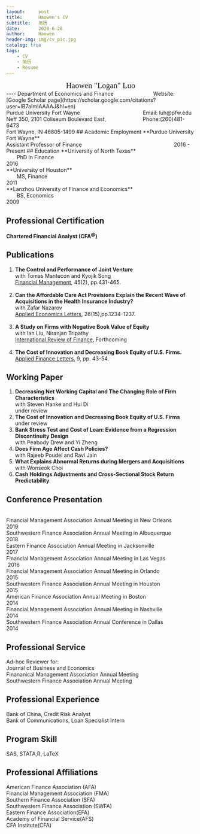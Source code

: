 ```yaml
---
layout:     post
title:      Haowen's CV
subtitle:   简历
date:       2020-6-28
author:     Haowen
header-img: img/cv_pic.jpg
catalog: true
tags:
    - CV
    - 简历
    - Resume
---
```


<center><span style="font-family:Didot; font-size:1.5em;">Haowen "Logan" Luo</span></center>
----
Department of Economics and Finance &emsp;&emsp;&emsp;&emsp;&emsp;&emsp;&emsp; Website: [Google Scholar page](https://scholar.google.com/citations?user=IB7aImIAAAAJ&hl=en)<br>Purdue University Fort Wayne&emsp;&emsp;&emsp;&emsp;&emsp;&emsp;&emsp;&emsp;&emsp;&emsp;&emsp;&emsp;Email: luh@pfw.edu<br>Neff 350, 2101 Coliseum Boulevard East,&emsp;&emsp;&emsp;&emsp;&emsp;&emsp;&emsp;Phone:(260)481-6473<br>  Fort Wayne, IN 46805-1499
## Academic Employment
**Purdue University Fort Wayne** <br> Assistant Professor of Finance &emsp;&emsp;&emsp;&emsp;&emsp;&emsp;&emsp;&emsp;&emsp;&emsp;&emsp;&emsp;&emsp;&emsp;&emsp;&emsp;&emsp; 2016 - Present
## Education
**University of North Texas** <br> &emsp;&emsp;PhD in Finance&emsp;&emsp;&emsp;&emsp;&emsp;&emsp;&emsp;&emsp;&emsp;&emsp;&emsp;&emsp;&emsp;&emsp;&emsp;&emsp;&emsp;&emsp;&emsp;&emsp;&emsp;&emsp;&emsp;&emsp;&emsp;2016<br>**University of Houston**<br> &emsp;&emsp;MS, Finance&emsp;&emsp;&emsp;&emsp;&emsp;&emsp;&emsp;&emsp;&emsp;&emsp;&emsp;&emsp;&emsp;&emsp;&emsp;&emsp;&emsp;&emsp;&emsp;&emsp;&emsp;&emsp;&emsp;&emsp;&emsp;&emsp; 2011<br>**Lanzhou University of Finance and Economics**<br> &emsp;&emsp;BS, Economics&emsp;&emsp;&emsp;&emsp;&emsp;&emsp;&emsp;&emsp;&emsp;&emsp;&emsp;&emsp;&emsp;&emsp;&emsp;&emsp;&emsp;&emsp;&emsp;&emsp;&emsp;&emsp;&emsp;&emsp;&emsp; 2009

## Professional Certification
**Chartered Financial Analyst (CFA<sup>@</sup>)**
## Publications
1. **The Control and Performance of Joint Venture** <br> with Tomas Mantecon and Kyojik Song<br> <u>Financial Management</u>, 45(2), pp.431-465.<br><br>
2. **Can the Affordable Care Act Provisions Explain the Recent Wave of Acquisitions in the Health Insurance Industry?**<br> with Zafar Nazarov <br><u>Applied Economics Letters</u>, 26(15),pp.1234-1237.<br><br>
3. **A Study on Firms with Negative Book Value of Equity** <br> with Ian Liu, Niranjan Tripathy <br><u>International Review of Finance</u>, Forthcoming<br><br>
4. **The Cost of Innovation and Decreasing Book Equity of U.S. Firms.** <br><u>Applied Finance Letters</u>, 9, pp. 43-54.

## Working Paper
1. **Decreasing Net Working Capital and The Changing Role of Firm Characteristics** <br> with Steven Hanke and Hui Di<br>under review
2. **The Cost of Innovation and Decreasing Book Equity of U.S. Firms**<br>under review
3. **Bank Stress Test and Cost of Loan: Evidence from a Regression Discontinuity Design**<br> with Peabody Drew and Yi Zheng
3. **Does Firm Age Affect Cash Policies?**<br> with Rajeeb Poudel and Ravi Jain
4. **What Explains Abnormal Returns during Mergers and Acquisitions**<br> with Wonseok Choi
5. **Cash Holdings Adjustments and Cross-Sectional Stock Return Predictability**
## Conference Presentation
<br>
Financial Management Association Annual Meeting in New Orleans &emsp;&emsp;&emsp;2019<br>
Southwestern Finance Association Annual Meeting in Albuquerque &emsp;&emsp;&emsp;  2018<br>
Eastern Finance Association Annual Meeting in Jacksonville&emsp;&emsp;&emsp;&emsp;&emsp;&emsp;&emsp; 2017<br>
Financial Management Association Annual Meeting in Las Vegas &emsp;&emsp;&emsp;&emsp;  &nbsp;2016<br>
Financial Management Association Annual Meeting in Orlando &emsp;&emsp;&emsp;&emsp;&emsp; 2015<br>
Southwestern Finance Association Annual Meeting in Houston&emsp;&emsp;&emsp;&emsp;&emsp; &nbsp 2015<br>
American Finance Association Annual Meeting in Boston&emsp;&emsp;&emsp;&emsp;&emsp;&emsp;&emsp;&emsp;&nbsp 2014<br>Financial Management Association Annual Meeting in Nashville&emsp;&emsp;&emsp;&emsp;&emsp; 2014<br>Southwestern Finance Association Annual Conference in Dallas&emsp;&emsp;&emsp;&emsp;&emsp;&nbsp 2014

## Professional Service
Ad-hoc Reviewer for:<br>Journal of Business and Economics<br>Finananical Management Association Annual Meeting<br>Southwestern Finance Association Annual Meeting

## Professional Experience
Bank of China, Credit Risk Analyst<br>Bank of Communications, Loan Specialist Intern 

## Program Skill
SAS, STATA,R, LaTeX

## Professional Affiliations
American Finance Association (AFA)<br>Financial Management Association (FMA)<br>Southern Finance Association (SFA)<br>Southwestern Finance Association (SWFA)<br>Eastern Finance Association(EFA)<br>Academy of Financial Service(AFS)<br> CFA Institute(CFA)
